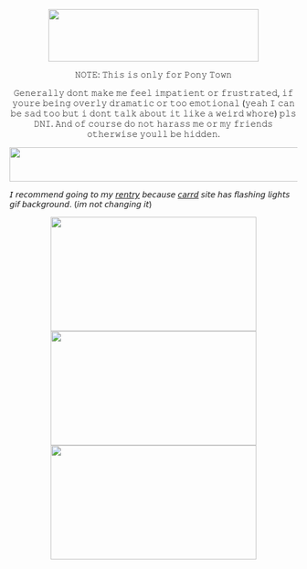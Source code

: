 <p align="center">
  <img width="368" height="92" src="https://images.cooltext.com/5684929.gif">
</p>

<p align="center">
𝙽𝙾𝚃𝙴: 𝚃𝚑𝚒𝚜 𝚒𝚜 𝚘𝚗𝚕𝚢 𝚏𝚘𝚛 𝙿𝚘𝚗𝚢 𝚃𝚘𝚠𝚗
<p align="center">
𝙶𝚎𝚗𝚎𝚛𝚊𝚕𝚕𝚢 𝚍𝚘𝚗𝚝 𝚖𝚊𝚔𝚎 𝚖𝚎 𝚏𝚎𝚎𝚕 𝚒𝚖𝚙𝚊𝚝𝚒𝚎𝚗𝚝 𝚘𝚛 𝚏𝚛𝚞𝚜𝚝𝚛𝚊𝚝𝚎𝚍, 𝚒𝚏 𝚢𝚘𝚞𝚛𝚎 𝚋𝚎𝚒𝚗𝚐 𝚘𝚟𝚎𝚛𝚕𝚢 𝚍𝚛𝚊𝚖𝚊𝚝𝚒𝚌 𝚘𝚛 𝚝𝚘𝚘 𝚎𝚖𝚘𝚝𝚒𝚘𝚗𝚊𝚕 (𝚢𝚎𝚊𝚑 𝙸 𝚌𝚊𝚗 𝚋𝚎 𝚜𝚊𝚍 𝚝𝚘𝚘 𝚋𝚞𝚝 𝚒 𝚍𝚘𝚗𝚝 𝚝𝚊𝚕𝚔 𝚊𝚋𝚘𝚞𝚝 𝚒𝚝 𝚕𝚒𝚔𝚎 𝚊 𝚠𝚎𝚒𝚛𝚍 𝚠𝚑𝚘𝚛𝚎) 𝚙𝚕𝚜 𝙳𝙽𝙸. 𝙰𝚗𝚍 𝚘𝚏 𝚌𝚘𝚞𝚛𝚜𝚎 𝚍𝚘 𝚗𝚘𝚝 𝚑𝚊𝚛𝚊𝚜𝚜 𝚖𝚎 𝚘𝚛 𝚖𝚢 𝚏𝚛𝚒𝚎𝚗𝚍𝚜 𝚘𝚝𝚑𝚎𝚛𝚠𝚒𝚜𝚎 𝚢𝚘𝚞𝚕𝚕 𝚋𝚎 𝚑𝚒𝚍𝚍𝚎𝚗.

<p align="center">
  <img width="800" height="60" src="https://64.media.tumblr.com/98e51830b02a66e2d40f84522b71591e/8b267fede4432ef1-19/s400x600/396620ce1ede066a13a0b312a0a58f7312127efd.gifv">
</p>

𝘐 𝘳𝘦𝘤𝘰𝘮𝘮𝘦𝘯𝘥 𝘨𝘰𝘪𝘯𝘨 𝘵𝘰 𝘮𝘺 [𝘳𝘦𝘯𝘵𝘳𝘺](https://rentry.co/rovanski) 𝘣𝘦𝘤𝘢𝘶𝘴𝘦 [𝘤𝘢𝘳𝘳𝘥](https://softhole.carrd.co) 𝘴𝘪𝘵𝘦 𝘩𝘢𝘴 𝘧𝘭𝘢𝘴𝘩𝘪𝘯𝘨 𝘭𝘪𝘨𝘩𝘵𝘴 𝘨𝘪𝘧 𝘣𝘢𝘤𝘬𝘨𝘳𝘰𝘶𝘯𝘥. (𝘪𝘮 𝘯𝘰𝘵 𝘤𝘩𝘢𝘯𝘨𝘪𝘯𝘨 𝘪𝘵)

<p align="center">
  <img width="360" height="200" src="https://autism.crd.co/assets/images/gallery05/b5ffb8ae.gif?v=69d6a439"> <img width="360" height="200" src="https://autism.crd.co/assets/images/gallery05/88a76f17.gif?v=69d6a439"> <img width="360" height="200" src="https://autism.crd.co/assets/images/gallery05/eca8cc10.gif?v=69d6a439">
</p>
